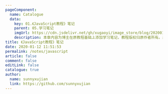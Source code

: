 ```yaml
---
pageComponent: 
  name: Catalogue
  data: 
    key: 01.《JavaScript教程》笔记
    parent: 05.学习笔记
    imgUrl: https://cdn.jsdelivr.net/gh/xugaoyi/image_store/blog/20200112120340.png
    description: 本章内容为博主在原教程基础上添加学习笔记，教程版权归原作者所有。来源：<a href='https://wangdoc.com/javascript/' target='_blank'>JavaScript教程</a>
title: 《JavaScript教程》笔记
date: 2020-01-12 11:51:53
permalink: /notes/javascript
article: false
comment: false
editLink: false
catalogue: true
author: 
  name: sunnyxujian
  link: https://github.com/sunnyxujian
---
```

